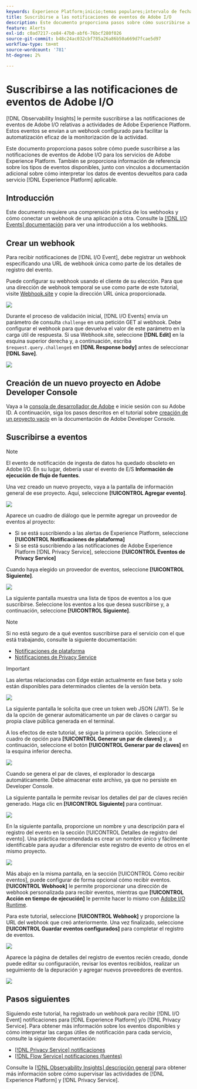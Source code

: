 ```yaml
---
keywords: Experience Platform;inicio;temas populares;intervalo de fechas
title: Suscribirse a las notificaciones de eventos de Adobe I/O
description: Este documento proporciona pasos sobre cómo suscribirse a las notificaciones de eventos de Adobe I/O para los servicios de Adobe Experience Platform. También se proporciona información de referencia sobre los tipos de eventos disponibles, junto con vínculos a documentación adicional sobre cómo interpretar los datos de eventos devueltos para cada servicio  [!DNL Experience Platform] aplicable.
feature: Alerts
exl-id: c0ad7217-ce84-47b0-abf6-76bcf280f026
source-git-commit: b48c24ac032cbf785a26a86b50a669d7fcae5d97
workflow-type: tm+mt
source-wordcount: '781'
ht-degree: 2%

---
```


# Suscribirse a las notificaciones de eventos de Adobe I/O

[!DNL Observability Insights] le permite suscribirse a las notificaciones de eventos de Adobe I/O relativas a actividades de Adobe Experience Platform. Estos eventos se envían a un webhook configurado para facilitar la automatización eficaz de la monitorización de la actividad.

Este documento proporciona pasos sobre cómo puede suscribirse a las notificaciones de eventos de Adobe I/O para los servicios de Adobe Experience Platform. También se proporciona información de referencia sobre los tipos de eventos disponibles, junto con vínculos a documentación adicional sobre cómo interpretar los datos de eventos devueltos para cada servicio [!DNL Experience Platform] aplicable.

## Introducción

Este documento requiere una comprensión práctica de los webhooks y cómo conectar un webhook de una aplicación a otra. Consulte la [[!DNL I/O Events] documentación](https://www.adobe.io/apis/experienceplatform/events/docs.html#!adobedocs/adobeio-events/master/intro/webhook_docs_intro.md) para ver una introducción a los webhooks.

## Crear un webhook

Para recibir notificaciones de [!DNL I/O Event], debe registrar un webhook especificando una URL de webhook única como parte de los detalles de registro del evento.

Puede configurar su webhook usando el cliente de su elección. Para que una dirección de webhook temporal se use como parte de este tutorial, visite [Webhook.site](https://webhook.site/) y copie la dirección URL única proporcionada.

![](../images/notifications/webhook-url.png)

Durante el proceso de validación inicial, [!DNL I/O Events] envía un parámetro de consulta `challenge` en una petición GET al webhook. Debe configurar el webhook para que devuelva el valor de este parámetro en la carga útil de respuesta. Si usa Webhook.site, seleccione **[!DNL Edit]** en la esquina superior derecha y, a continuación, escriba `$request.query.challenge$` en **[!DNL Response body]** antes de seleccionar **[!DNL Save]**.

![](../images/notifications/response-challenge.png)

## Creación de un nuevo proyecto en Adobe Developer Console

Vaya a la [consola de desarrollador de Adobe](https://www.adobe.com/go/devs_console_ui) e inicie sesión con su Adobe ID. A continuación, siga los pasos descritos en el tutorial sobre [creación de un proyecto vacío](https://developer.adobe.com/developer-console/docs/guides/projects/projects-empty/) en la documentación de Adobe Developer Console.

## Suscribirse a eventos

>[!NOTE]
>
>El evento de notificación de ingesta de datos ha quedado obsoleto en Adobe I/O. En su lugar, debería usar el evento de E/S **Información de ejecución de flujo de fuentes**.

Una vez creado un nuevo proyecto, vaya a la pantalla de información general de ese proyecto. Aquí, seleccione **[!UICONTROL Agregar evento]**.

![](../images/notifications/add-event-button.png)

Aparece un cuadro de diálogo que le permite agregar un proveedor de eventos al proyecto:

* Si se está suscribiendo a las alertas de Experience Platform, seleccione **[!UICONTROL Notificaciones de plataforma]**
* Si se está suscribiendo a las notificaciones de Adobe Experience Platform [!DNL Privacy Service], seleccione **[!UICONTROL Eventos de Privacy Service]**

Cuando haya elegido un proveedor de eventos, seleccione **[!UICONTROL Siguiente]**.

![](../images/notifications/event-provider.png)

La siguiente pantalla muestra una lista de tipos de eventos a los que suscribirse. Seleccione los eventos a los que desea suscribirse y, a continuación, seleccione **[!UICONTROL Siguiente]**.

>[!NOTE]
>
>Si no está seguro de a qué eventos suscribirse para el servicio con el que está trabajando, consulte la siguiente documentación:
>
>* [Notificaciones de plataforma](./rules.md)
>* [Notificaciones de Privacy Service](../../privacy-service/privacy-events.md)

>[!IMPORTANT]
>
>Las alertas relacionadas con Edge están actualmente en fase beta y solo están disponibles para determinados clientes de la versión beta.

![](../images/notifications/choose-event-subscriptions.png)

La siguiente pantalla le solicita que cree un token web JSON (JWT). Se le da la opción de generar automáticamente un par de claves o cargar su propia clave pública generada en el terminal.

A los efectos de este tutorial, se sigue la primera opción. Seleccione el cuadro de opción para **[!UICONTROL Generar un par de claves]** y, a continuación, seleccione el botón **[!UICONTROL Generar par de claves]** en la esquina inferior derecha.

![](../images/notifications/generate-keypair.png)

Cuando se genera el par de claves, el explorador lo descarga automáticamente. Debe almacenar este archivo, ya que no persiste en Developer Console.

La siguiente pantalla le permite revisar los detalles del par de claves recién generado. Haga clic en **[!UICONTROL Siguiente]** para continuar.

![](../images/notifications/keypair-generated.png)

En la siguiente pantalla, proporcione un nombre y una descripción para el registro del evento en la sección [!UICONTROL Detalles de registro del evento]. Una práctica recomendada es crear un nombre único y fácilmente identificable para ayudar a diferenciar este registro de evento de otros en el mismo proyecto.

![](../images/notifications/registration-details.png)

Más abajo en la misma pantalla, en la sección [!UICONTROL Cómo recibir eventos], puede configurar de forma opcional cómo recibir eventos. **[!UICONTROL Webhook]** le permite proporcionar una dirección de webhook personalizada para recibir eventos, mientras que **[!UICONTROL Acción en tiempo de ejecución]** le permite hacer lo mismo con [Adobe I/O Runtime](https://www.adobe.io/apis/experienceplatform/runtime/docs.html).

Para este tutorial, seleccione **[!UICONTROL Webhook]** y proporcione la URL del webhook que creó anteriormente. Una vez finalizado, seleccione **[!UICONTROL Guardar eventos configurados]** para completar el registro de eventos.

![](../images/notifications/receive-events.png)

Aparece la página de detalles del registro de eventos recién creado, donde puede editar su configuración, revisar los eventos recibidos, realizar un seguimiento de la depuración y agregar nuevos proveedores de eventos.

![](../images/notifications/registration-complete.png)

## Pasos siguientes

Siguiendo este tutorial, ha registrado un webhook para recibir [!DNL I/O Event] notificaciones para [!DNL Experience Platform] y/o [!DNL Privacy Service]. Para obtener más información sobre los eventos disponibles y cómo interpretar las cargas útiles de notificación para cada servicio, consulte la siguiente documentación:

* [[!DNL Privacy Service] notificaciones](../../privacy-service/privacy-events.md)
* [[!DNL Flow Service] notificaciones (fuentes)](../../sources/notifications.md)

Consulte la [[!DNL Observability Insights] descripción general](../home.md) para obtener más información sobre cómo supervisar las actividades de [!DNL Experience Platform] y [!DNL Privacy Service].
